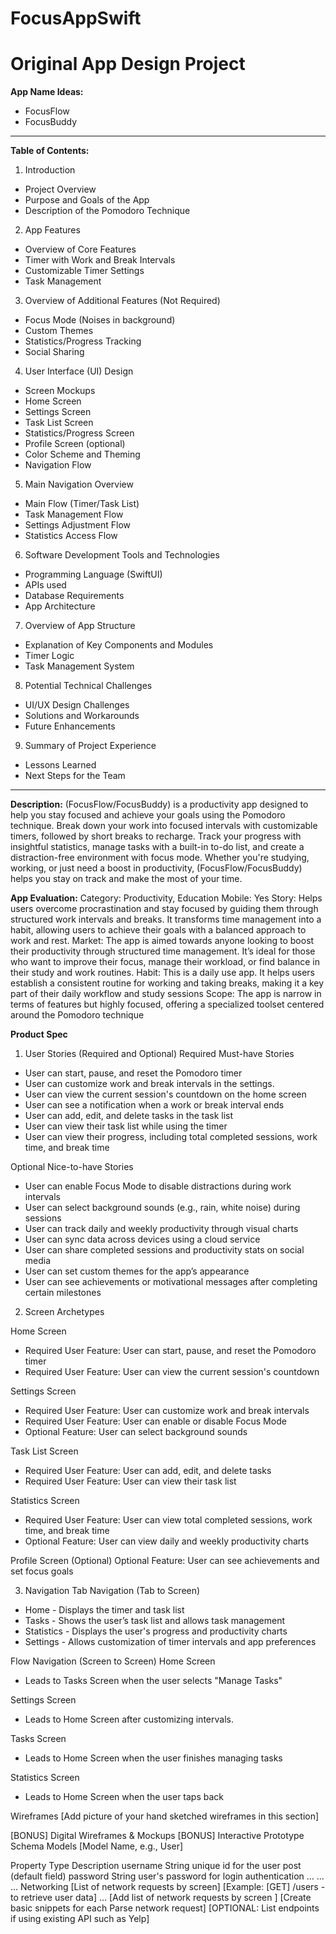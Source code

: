 # FocusAppSwift
# **Original App Design Project**

**App Name Ideas:**
- FocusFlow
- FocusBuddy
--------------------------------------------
**Table of Contents:**
1. Introduction
- Project Overview
- Purpose and Goals of the App
- Description of the Pomodoro Technique

2. App Features
- Overview of Core Features
- Timer with Work and Break Intervals
- Customizable Timer Settings
- Task Management

3. Overview of Additional Features (Not Required)
- Focus Mode (Noises in background)
- Custom Themes
- Statistics/Progress Tracking
- Social Sharing

4. User Interface (UI) Design
- Screen Mockups
- Home Screen
- Settings Screen
- Task List Screen
- Statistics/Progress Screen
- Profile Screen (optional)
- Color Scheme and Theming
- Navigation Flow

5. Main Navigation Overview
- Main Flow (Timer/Task List)
- Task Management Flow
- Settings Adjustment Flow
- Statistics Access Flow

6. Software Development Tools and Technologies
- Programming Language (SwiftUI)
- APIs used
- Database Requirements
- App Architecture

7. Overview of App Structure
- Explanation of Key Components and Modules
- Timer Logic
- Task Management System

8. Potential Technical Challenges
- UI/UX Design Challenges
- Solutions and Workarounds
- Future Enhancements

9. Summary of Project Experience
- Lessons Learned
- Next Steps for the Team
--------------------------------------------
**Description:**
(FocusFlow/FocusBuddy) is a productivity app designed to help you stay focused and achieve your goals using the Pomodoro technique. Break down your work into focused intervals with customizable timers, followed by short breaks to recharge. Track your progress with insightful statistics, manage tasks with a built-in to-do list, and create a distraction-free environment with focus mode. Whether you're studying, working, or just need a boost in productivity, (FocusFlow/FocusBuddy) helps you stay on track and make the most of your time.

**App Evaluation:**
Category: Productivity, Education
Mobile:  Yes
Story: Helps users overcome procrastination and stay focused by guiding them through structured work intervals and breaks. It transforms time management into a habit, allowing users to achieve their goals with a balanced approach to work and rest.
Market: The app is aimed towards anyone looking to boost their productivity through structured time management. It’s ideal for those who want to improve their focus, manage their workload, or find balance in their study and work routines.
Habit: This is a daily use app. It helps users establish a consistent routine for working and taking breaks, making it a key part of their daily workflow and study sessions
Scope: The app is narrow in terms of features but highly focused, offering a specialized toolset centered around the Pomodoro technique

**Product Spec**
1. User Stories (Required and Optional)
Required Must-have Stories

- User can start, pause, and reset the Pomodoro timer
- User can customize work and break intervals in the settings.
- User can view the current session's countdown on the home screen
- User can see a notification when a work or break interval ends
- User can add, edit, and delete tasks in the task list
- User can view their task list while using the timer
- User can view their progress, including total completed sessions, work time, and break time

Optional Nice-to-have Stories
- User can enable Focus Mode to disable distractions during work intervals
- User can select background sounds (e.g., rain, white noise) during sessions
- User can track daily and weekly productivity through visual charts
- User can sync data across devices using a cloud service
- User can share completed sessions and productivity stats on social media
- User can set custom themes for the app’s appearance
- User can see achievements or motivational messages after completing certain milestones

2. Screen Archetypes

Home Screen
- Required User Feature: User can start, pause, and reset the Pomodoro timer
- Required User Feature: User can view the current session's countdown

Settings Screen
- Required User Feature: User can customize work and break intervals
- Required User Feature: User can enable or disable Focus Mode
- Optional Feature: User can select background sounds

Task List Screen
- Required User Feature: User can add, edit, and delete tasks
- Required User Feature: User can view their task list

Statistics Screen
- Required User Feature: User can view total completed sessions, work time, and break time
- Optional Feature: User can view daily and weekly productivity charts

Profile Screen (Optional)
Optional Feature: User can see achievements and set focus goals

3. Navigation
Tab Navigation (Tab to Screen)
- Home - Displays the timer and task list
- Tasks - Shows the user’s task list and allows task management
- Statistics - Displays the user's progress and productivity charts
- Settings - Allows customization of timer intervals and app preferences

Flow Navigation (Screen to Screen)
Home Screen
- Leads to Tasks Screen when the user selects "Manage Tasks"

Settings Screen
- Leads to Home Screen after customizing intervals.

Tasks Screen
- Leads to Home Screen when the user finishes managing tasks

Statistics Screen
- Leads to Home Screen when the user taps back

Wireframes
[Add picture of your hand sketched wireframes in this section]

[BONUS] Digital Wireframes & Mockups
[BONUS] Interactive Prototype
Schema
Models
[Model Name, e.g., User]

Property Type Description
username	String	unique id for the user post (default field)
password	String	user's password for login authentication
...	...	...
Networking
[List of network requests by screen]
[Example: [GET] /users - to retrieve user data]
...
[Add list of network requests by screen ]
[Create basic snippets for each Parse network request]
[OPTIONAL: List endpoints if using existing API such as Yelp]

